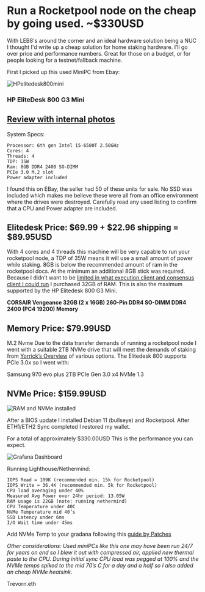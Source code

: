 # Run a Rocketpool node on the cheap by going used. ~$330USD #
With LEB8's around the corner and an ideal hardware solution being a NUC I thought I'd write up a cheap solution for home staking hardware. I’ll go over price and performance numbers. Great for those on a budget, or for people looking for a testnet/fallback machine.


First I picked up this used MiniPC from Ebay:

![HPelitedesk800mini](/../photos/800-g32.jpg)

### **HP EliteDesk 800 G3 Mini** ### 
## [Review with internal photos](https://www.servethehome.com/hp-elitedesk-800-g3-mini-ce-review-project-tinyminimicro/) ##

System Specs:
```
Processor: 6th gen Intel i5-6500T 2.50GHz 
Cores: 4
Threads: 4
TDP: 35W 
Ram: 8GB DDR4 2400 SO-DIMM
PCIe 3.0 M.2 slot
Power adapter included
```

I found this on EBay, the seller had 50 of these units for sale. No SSD was included which makes me believe these were all from an office environment where the drives were destroyed. Carefully read any used listing to confirm that a CPU and Power adapter are included. 

## **Elitedesk Price: $69.99 + $22.96 shipping = $89.95USD** ##

With 4 cores and 4 threads this machine will be very capable to run your rocketpool node, a TDP of 35W means it will use a small amount of power while staking. 8GB is below the recommended amount of ram in the rocketpool docs. At the minimum an additional 8GB stick was required. Because I didn’t want to be [limited in what execution client and consensus client I could run](https://docs.rocketpool.net/guides/node/local/hardware.html) I purchased 32GB of RAM. This is also the maximum supported by the HP Elitedesk 800 G3 Mini.

**CORSAIR Vengeance 32GB (2 x 16GB) 260-Pin DDR4 SO-DIMM DDR4 2400 (PC4 19200) Memory**

## **Memory Price: $79.99USD** ##


M.2 Nvme
Due to the data transfer demands of running a rocketpool node I went with a suitable 2TB NVMe drive that will meet the demands of staking from [Yorrick’s Overview](https://gist.github.com/yorickdowne/f3a3e79a573bf35767cd002cc977b038) of various options. The Elitedesk 800 supports PCIe 3.0x so I went with:


Samsung 970 evo plus 2TB PCIe Gen 3.0 x4 NVMe 1.3
## **NVMe Price: $159.99USD** ##







![RAM and NVMe installed](/../photos/IMG_3583.png)


After a BIOS update I installed Debian 11 (bullseye) and Rocketpool. After ETH1/ETH2 Sync completed I restored my wallet.


For a total of approximately $330.00USD This is the performance you can expect. 

![Grafana Dashboard](/../photos/elitedesk800.png)


Running Lighthouse/Nethermind:
```
IOPS Read = 109K (recommended min. 15k for Rocketpool)
IOPS Write = 36.4K (recommended min. 5k for Rocketpool)
CPU load averaging under 40%
Measured Avg Power over 24hr period: 13.05W 
RAM usage is 22GB (note: running nethermind)
CPU Temperature under 40C
NVMe Temperature mid 40’s
SSD Latency under 6ms
I/O Wait time under 45ms 
```

Add NVMe Temp to your gradana following this [guide by Patches](https://gist.github.com/jshufro/65160a680076224d0294d1d6f1a0fa97)




*Other considerations: Used miniPCs like this one may have been run 24/7 for years on end so I blew it out with compressed air, applied new thermal paste to the CPU. During initial sync CPU load was pegged at 100% and the NVMe temps spiked to the mid 70’s C for a day and a half so I also added an cheap NVMe heatsink.*

Trevorn.eth
